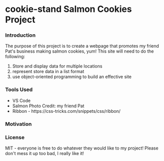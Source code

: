 # cookie-stand Salmon Cookies Project


### Introduction
The purpose of this project is to create a webpage that promotes my friend Pat's business making salmon cookies, yum! This site will need to do the following:
<ol>
  <li>Store and display data for multiple locations</li>
  <li>represent store data in a list format</li>
  <li>use object-oriented programming to build an effective site</li>
</ol>  

### Tools Used
  <ul>
    <li>VS Code</li>
    <li>Salmon Photo Credit: my friend Pat</li>
    <li>Ribbon - https://css-tricks.com/snippets/css/ribbon/</li>
  </ul>  




### Motivation


### License
MIT - everyone is free to do whatever they would like to my project! Please don't mess it up too bad, I really like it!

